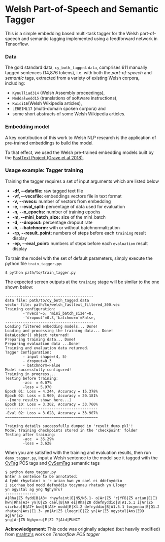 # Welsh Part-of-Speech and Semantic Tagger 

This is a simple embedding based multi-task tagger for the Welsh part-of-speech and semantic tagging implemented using a feedforward network in Tensorflow.

### Data
The gold standard data, `cy_both_tagged.data`, comprises 611 manually tagged sentences (14,876 tokens), i.e. with both the *part-of-speech* and *semantic* tags,  extracted from a variety of existing Welsh corpora, including:
* `Kynulliad314` (Welsh Assembly proceedings),
* `Meddalwedd15` (translations of software instructions),
* `Kwici16`(Welsh Wikipedia articles),
* `LERBIML17` (multi-domain spoken corpora) and
* some short abstracts of some Welsh Wikipedia articles.

### Embedding model
A key contribution of this work to Welsh NLP research is the application of pre-trained embeddings to build the model. 

To that effect, we used the Welsh pre-trained embedding models built by the [FastText Project (Grave et al 2018)](https://dl.fbaipublicfiles.com/fasttext/vectors-crawl/cc.cy.300.vec.gz). 

### Usage example: Tagger training
Training the tagger requires a set of input arguments which are listed below

 - **-df, --datafile:** raw tagged text file
 - **-vf, --vecsfile:** embeddings vectors file in text format
 - **-v, --nvecs:** number of vectors from embedding
 - **-e, --eval_split:** percentage of data used for evaluation
 - **-n, --n_epochs:** number of training epochs
 - **-m, --mini_batch_size:** size of the mini_batch
 - **-d, --dropout:** percentage dropout rate
 - **-b, --batchnorm:** with or without batchnormalization
 - **-rp, --result_point:** numbers of steps before each `training` result display
 - **-ep, --eval_point:** numbers of steps before each `evaluation` result display

To train the model with the set of default parameters, simply execute the python file `train_tagger.py`:

```
$ python path/to/train_tagger.py
```
The expected screen outputs at the `training` stage will be similar to the one shown below:

```Running in Eager mode.
----------------------------------------
data file: path/to/cy_both_tagged.data
vector file: path/to/welsh_fasttext_filtered_300.vec
Training configuration:
        -'nvecs'=5; 'mini_batch_size'=8, 
        -'dropout'=0.3,'batchnorm'=False,
----------------------------------------
Loading filtered embedding models... Done!
Loading and processing the training data... Done!
DataLoader() object returned!
Preparing training data... Done!
Preparing evaluation data ...Done!
Training and evaluation data returned.
Tagger configuration:
        - input shape=(4, 5)
        - dropout=0.3
        - batchnorm=False
Model successfully configured!
Training in progress...
Testing before training:
        -acc  = 0.07%
        -loss = 5.970
Epoch 01: Loss = 4.244, Accuracy = 15.378%
Epoch 02: Loss = 3.969, Accuracy = 20.181%
--[more results shown here...]
Epoch 10: Loss = 3.302, Accuracy = 33.760%
------------------------------------------
-Eval 02: Loss = 3.628, Accuracy = 33.907%
==========================================

Training details successfully dumped in 'result_dump.pkl'!
Model training checkpoints stored in the 'checkpoint' folder
Testing after training:
        -acc  = 35.29%
        -loss = 3.628
```

When you are satisfied with the training and evaluation results, then run `demo_tagger.py`, input a Welsh sentence to the model see it tagged with the [CyTag](https://github.com/IgnatiusEzeani/CyTag) POS tags and [CySemTag](http://eprints.lancs.ac.uk/123588/1/lrec2018_cysemtagger.pdf) semantic tags

```
$ python demo_tagger.py
Enter a sentence to be annotated:
A fydd rhywfaint o 'r arian hwn yn cael ei ddefnyddio
i sicrhau bod modd defnyddio tocynnau rhatach yn Lloegr
yn ogystal ag yng Nghymru?
--------------
A|Rha|Z5 fydd|B|A3+ rhywfaint|E|N5/N5.1- o|Ar|Z5 'r|YFB|Z5 arian|E|I1 
hwn|Rha|A3+ yn|U|Z5 cael|B|A9 ei|Rha|Z8 ddefnyddio|B|A1.5.1 i|Ar|Z5
sicrhau|B|A7+ bod|B|A3+ modd|E|X4.2 defnyddio|B|A1.5.1 tocynnau|E|Q1.2 
rhatach|Ans|I1.3- yn|Ar|Z5 Lloegr|E|Z2 yn|Ar|Z5 ogystal|Ans|Z99 ag|Ar|Z5 
yng|Ar|Z5 Nghymru|E|Z2 ?|Atd|PUNCT
```
**Acknowledgement:** This code was originally adapted (but heavily modified) from [mrahtz's](https://github.com/mrahtz/tensorflow-pos-tagger) work on *Tensorflow POS tagger*
